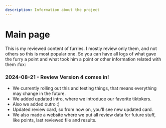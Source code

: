 ```yaml
---
description: Information about the project
---
```


# Main page

This is my reviewed content of furries. I mostly review only them, and not others so this is most popular one. So you can have all logs of what gave the furry a point and what took him a point or other information related with them :fox:

### 2024-08-21 - Review Version 4 comes in!

* We currently rolling out this and testing things, that means everything may change in the future.
* We added updated intro, where we introduce our favorite tiktokers.
* Also we added outro :)
* Updated review card, so from now on, you'll see new updated card.
* We also made a website where we put all review data for future stuff, like points, last reviewed file and results.
